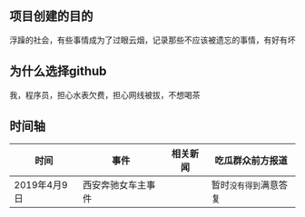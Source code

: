 ## 项目创建的目的

浮躁的社会，有些事情成为了过眼云烟，记录那些不应该被遗忘的事情，有好有坏



## 为什么选择github

我，程序员，担心水表欠费，担心网线被拔，不想喝茶



## 时间轴

| 时间         | 事件               | 相关新闻 | 吃瓜群众前方报道       |
| ------------ | ------------------ | -------- | ---------------------- |
| 2019年4月9日 | 西安奔驰女车主事件 |          | 暂时`没有得到`满意答复 |

